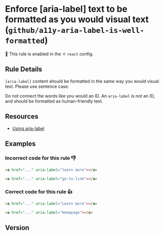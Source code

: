 # Enforce [aria-label] text to be formatted as you would visual text (`github/a11y-aria-label-is-well-formatted`)

💼 This rule is enabled in the ⚛️ `react` config.

<!-- end auto-generated rule header -->

## Rule Details

`[aria-label]` content should be formatted in the same way you would visual text. Please use sentence case.

Do not connect the words like you would an ID. An `aria-label` is not an ID, and should be formatted as human-friendly text.

## Resources

- [Using aria-label](https://www.w3.org/WAI/tutorials/forms/labels/#using-aria-label)

## Examples

### **Incorrect** code for this rule 👎

```html
<a href="..." aria-label="learn more"></a>
```

```html
<a href="..." aria-label="go-to-link"></a>
```

### **Correct** code for this rule 👍

```html
<a href="..." aria-label="Learn more"></a>
```

```html
<a href="..." aria-label="Homepage"></a>
```

## Version
